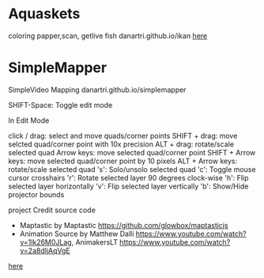 # Aquaskets
coloring papper,scan, getlive fish
danartri.github.io/ikan
<a href="https://danartri.github.io/ikan/
">here</a>

# SimpleMapper
SimpleVideo Mapping
danartri.github.io/simplemapper

SHIFT-Space: Toggle edit mode

In Edit Mode

click / drag:       select and move quads/corner points
SHIFT + drag:       move selcted quad/corner point with 10x precision
ALT + drag:         rotate/scale selected quad
Arrow keys:         move selected quad/corner point
SHIFT + Arrow keys: move selected quad/corner point by 10 pixels
ALT + Arrow keys:   rotate/scale selected quad
's':                Solo/unsolo selected quad
'c':                Toggle mouse cursor crosshairs
'r':                Rotate selected layer 90 degrees clock-wise
'h':                Flip selected layer horizontally
'v':                Flip selected layer vertically
'b':                Show/Hide projector bounds

project Credit
source code
- Maptastic by Maptastic https://github.com/glowbox/maptasticjs
- Animation Source by Matthew Dalli  https://www.youtube.com/watch?v=1lk26M0JLag,  AnimakersLT https://www.youtube.com/watch?v=2a8dljAqVgE

<a href="https://danartri.github.io/simplemapper/
">here</a>

